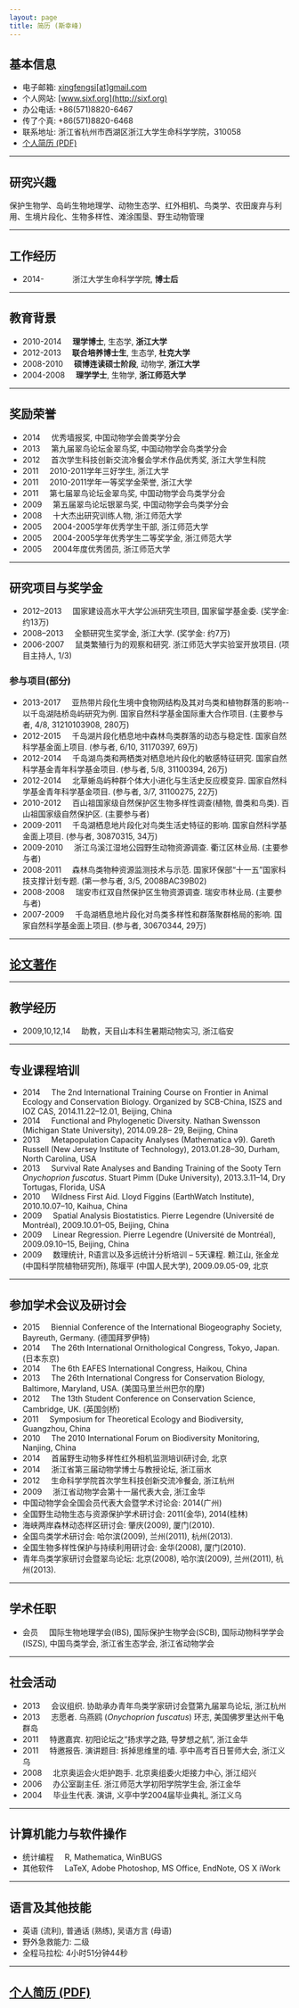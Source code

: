 ```yaml
---
layout: page
title: 简历 (斯幸峰)
---
```



## 基本信息


- 电子邮箱: [xingfengsi\[at\]gmail.com](mailto:xingfengsi@gmail.com) 
- 个人网站: [www.sixf.org](http://sixf.org)
- 办公电话: +86(571)8820-6467
- 传了个真: +86(571)8820-6468
- 联系地址: 浙江省杭州市西湖区浙江大学生命科学学院，310058
- [个人简历 (PDF)](http://sixf.org/files/others/cv_zh.pdf "下载完整简历")


--------

## 研究兴趣

保护生物学、岛屿生物地理学、动物生态学、红外相机、鸟类学、农田废弃与利用、生境片段化、生物多样性、滩涂围垦、野生动物管理

-------

## 工作经历 


-   2014-    	          浙江大学生命科学学院, **博士后**

-------

## 教育背景 


-   2010-2014     **理学博士**, 生态学, **浙江大学**
-   2012-2013     **联合培养博士生**, 生态学, **杜克大学**
-   2008-2010     **硕博连读硕士阶段**, 动物学, **浙江大学**
-   2004-2008     **理学学士**, 生物学, **浙江师范大学**

------------

## 奖励荣誉


-   2014     优秀墙报奖, 中国动物学会兽类学分会
-   2013     第九届翠鸟论坛金翠鸟奖, 中国动物学会鸟类学分会
-   2012     首次学生科技创新交流冷餐会学术作品优秀奖, 浙江大学生科院
-   2011     2010-2011学年三好学生, 浙江大学
-   2011     2010-2011学年一等奖学金荣誉, 浙江大学
-   2011     第七届翠鸟论坛金翠鸟奖, 中国动物学会鸟类学分会
-   2009     第五届翠鸟论坛银翠鸟奖, 中国动物学会鸟类学分会
-   2008     十大杰出研究训练人物, 浙江师范大学
-   2005     2004-2005学年优秀学生干部, 浙江师范大学
-   2005     2004-2005学年优秀学生二等奖学金, 浙江师范大学
-   2005     2004年度优秀团员, 浙江师范大学

------------

## 研究项目与奖学金

-   2012–2013     国家建设高水平大学公派研究生项目, 国家留学基金委. (奖学金: 约13万)
-   2008–2013     全额研究生奖学金, 浙江大学. (奖学金: 约7万)
-   2006-2007     鼠类繁殖行为的观察和研究. 浙江师范大学实验室开放项目. (项目主持人, 1/3)

### 参与项目(部分)

-   2013-2017     亚热带片段化生境中食物网结构及其对鸟类和植物群落的影响--以千岛湖陆桥岛屿研究为例. 国家自然科学基金国际重大合作项目. (主要参与者, 4/8, 31210103908, 280万)
-   2012-2015     千岛湖片段化栖息地中森林鸟类群落的动态与稳定性. 国家自然科学基金面上项目. (参与者, 6/10, 31170397, 69万)
-   2012-2014     千岛湖鸟类和两栖类对栖息地片段化的敏感特征研究. 国家自然科学基金青年科学基金项目. (参与者, 5/8, 31100394, 26万)
-   2012-2014     北草蜥岛屿种群个体大小进化与生活史反应模变异. 国家自然科学基金青年科学基金项目. (参与者, 3/7, 31100275, 22万)
-   2010-2012     百山祖国家级自然保护区生物多样性调查(植物, 兽类和鸟类). 百山祖国家级自然保护区. (主要参与者)
-   2009-2011     千岛湖栖息地片段化对鸟类生活史特征的影响. 国家自然科学基金面上项目. (参与者, 30870315, 34万)
-   2009-2010     浙江乌溪江湿地公园野生动物资源调查. 衢江区林业局. (主要参与者)
-   2008-2011     森林鸟类物种资源监测技术与示范. 国家环保部“十一五”国家科技支撑计划专题. (第一参与者, 3/5, 2008BAC39B02)
-   2008-2008     瑞安市红双自然保护区生物资源调查. 瑞安市林业局. (主要参与者)
-   2007-2009     千岛湖栖息地片段化对鸟类多样性和群落聚群格局的影响. 国家自然科学基金面上项目. (参与者, 30670344, 29万)

-----

## [论文著作](/cn/publication/ "点此查看我的论文著作")

-------

## 教学经历


-   2009,10,12,14     助教，天目山本科生暑期动物实习, 浙江临安

--------


## 专业课程培训


-   2014     The 2nd International Training Course on Frontier in Animal Ecology and Conservation Biology. Organized by SCB-China, ISZS and IOZ CAS, 2014.11.22–12.01, Beijing, China
-   2014     Functional and Phylogenetic Diversity. Nathan Swensson (Michigan State University), 2014.09.28– 29, Beijing, China
-   2013     Metapopulation Capacity Analyses (Mathematica v9). Gareth Russell (New Jersey Institute of Technology), 2013.01.28–30, Durham, North Carolina, USA
-   2013     Survival Rate Analyses and Banding Training of the Sooty Tern *Onychoprion fuscatus*. Stuart Pimm (Duke University), 2013.3.11–14, Dry Tortugas, Florida, USA
-   2010     Wildness First Aid. Lloyd Figgins (EarthWatch Institute), 2010.10.07–10, Kaihua, China
-   2009     Spatial Analysis Biostatistics. Pierre Legendre (Université de Montréal), 2009.10.01–05, Beijing, China
-   2009     Linear Regression. Pierre Legendre (Université de Montréal), 2009.09.10–15, Beijing, China
-   2009     数理统计, R语言以及多远统计分析培训 – 5天课程.  赖江山, 张金龙 (中国科学院植物研究所), 陈堰平 (中国人民大学), 2009.09.05-09, 北京

--------

## 参加学术会议及研讨会

-   2015     Biennial Conference of the International Biogeography Society, Bayreuth, Germany. (德国拜罗伊特)
-   2014     The 26th International Ornithological Congress, Tokyo, Japan. (日本东京)
-   2014     The 6th EAFES International Congress, Haikou, China
-   2013     The 26th International Congress for Conservation Biology, Baltimore, Maryland, USA. (美国马里兰州巴尔的摩)
-   2012     The 13th Student Conference on Conservation Science, Cambridge, UK. (英国剑桥)
-   2011     Symposium for Theoretical Ecology and Biodiversity, Guangzhou, China
-   2010     The 2010 International Forum on Biodiversity Monitoring, Nanjing, China
-   2014     首届野生动物多样性红外相机监测培训研讨会, 北京
-   2014     浙江省第三届动物学博士与教授论坛, 浙江丽水
-   2012     生命科学学院首次学生科技创新交流冷餐会, 浙江杭州
-   2009     浙江省动物学会第十一届代表大会, 浙江金华
-   中国动物学会全国会员代表大会暨学术讨论会: 2014(广州)
-   全国野生动物生态与资源保护学术研讨会: 2011(金华), 2014(桂林)
-   海峡两岸森林动态样区研讨会: 肇庆(2009), 厦门(2010).
-   全国鸟类学术研讨会: 哈尔滨(2009), 兰州(2011), 杭州(2013).
-   全国生物多样性保护与持续利用研讨会: 金华(2008), 厦门(2010).
-   青年鸟类学家研讨会暨翠鸟论坛: 北京(2008), 哈尔滨(2009), 兰州(2011), 杭州(2013).


--------------


## 学术任职

-   会员     国际生物地理学会(IBS), 国际保护生物学会(SCB), 国际动物科学学会(ISZS), 中国鸟类学会, 浙江省生态学会, 浙江省动物学会

----


## 社会活动

-   2013     会议组织. 协助承办青年鸟类学家研讨会暨第九届翠鸟论坛, 浙江杭州
-   2013     志愿者. 乌燕鸥 (*Onychoprion fuscatus*) 环志, 美国佛罗里达州干龟群岛
-   2011     特邀嘉宾. 初阳论坛之“扬求学之路, 导梦想之航”, 浙江金华
-   2011     特邀报告. 演讲题目: 拆掉思维里的墙. 亭中高考百日誓师大会, 浙江义乌
-   2008     北京奥运会火炬护跑手. 北京奥组委火炬接力中心, 浙江绍兴
-   2006     办公室副主任. 浙江师范大学初阳学院学生会, 浙江金华
-   2004     毕业生代表. 演讲, 义亭中学2004届毕业典礼, 浙江义乌

----

## 计算机能力与软件操作

-   统计编程     R, Mathematica, WinBUGS
-   其他软件     LaTeX, Adobe Photoshop, MS Office, EndNote, OS X iWork


--------------

## 语言及其他技能


-   英语 (流利), 普通话 (熟练), 吴语方言 (母语)
-   野外急救能力: 二级
-   全程马拉松: 4小时51分钟44秒

---

## [个人简历 (PDF)](http://sixf.org/files/others/cv_zh.pdf "下载完整简历")
